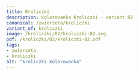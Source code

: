 ```yaml
---
title: Kroliczki
description: Kolorowanka Kroliczki - wariant 82
canonical: /zwierzeta/kroliczki
variant_of: kroliczki
image: /kroliczki/82/kroliczki-82.svg
pdf: /kroliczki/82/kroliczki-82.pdf
tags:
- zwierzeta
- kroliczki
alt: "kroliczki kolorowanka"
---
```

